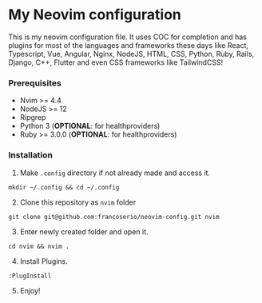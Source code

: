 # My Neovim configuration

This is my neovim configuration file. It uses COC for completion and has plugins for most of the languages and frameworks these days like React, Typescript, Vue, Angular, Nginx, NodeJS, HTML, CSS, Python, Ruby, Rails, Django, C++, Flutter and even CSS frameworks like TailwindCSS!

### Prerequisites

- Nvim >= 4.4
- NodeJS >= 12
- Ripgrep
- Python 3 (**OPTIONAL**: for healthproviders)
- Ruby >= 3.0.0 (**OPTIONAL**: for healthproviders)

### Installation

1. Make `.config` directory if not already made and access it.

```
mkdir ~/.config && cd ~/.config
```

2. Clone this repository as `nvim` folder

```
git clone git@github.com:francoserio/neovim-config.git nvim
```

3. Enter newly created folder and open it.

```
cd nvim && nvim .
```

4. Install Plugins.

```
:PlugInstall
```

5. Enjoy!
